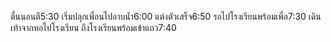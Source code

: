 ตื่นนอนตี5:30
เริ่มปลุกเพื่อนไปอาบน้ำ6:00
แต่งตัวเสร็จ6:50
รอไปโรงเรียนพร้อมเพื่อ7:30
เดินเท้าจากหอไปโรงเรียน
ถึงโรงเรียนพร้อมเข้าแถว7:40
